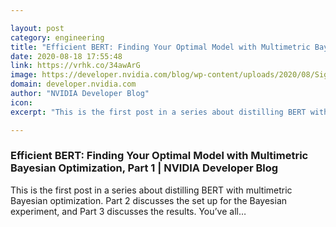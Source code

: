```yaml
---

layout: post
category: engineering
title: "Efficient BERT: Finding Your Optimal Model with Multimetric Bayesian Optimization, Part 1"
date: 2020-08-18 17:55:48
link: https://vrhk.co/34awArG
image: https://developer.nvidia.com/blog/wp-content/uploads/2020/08/SigOpt-Part-1-Featured.png
domain: developer.nvidia.com
author: "NVIDIA Developer Blog"
icon: 
excerpt: "This is the first post in a series about distilling BERT with multimetric Bayesian optimization. Part 2 discusses the set up for the Bayesian experiment, and Part 3 discusses the results. You’ve all…"

---
```


### Efficient BERT: Finding Your Optimal Model with Multimetric Bayesian Optimization, Part 1 | NVIDIA Developer Blog

This is the first post in a series about distilling BERT with multimetric Bayesian optimization. Part 2 discusses the set up for the Bayesian experiment, and Part 3 discusses the results. You’ve all…